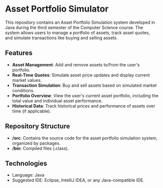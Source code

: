 # Asset Portfolio Simulator

This repository contains an Asset Portfolio Simulation system developed in Java during the third semester of the Computer Science course. The system allows users to manage a portfolio of assets, track asset quotes, and simulate transactions like buying and selling assets.

## Features
- **Asset Management**: Add and remove assets to/from the user's portfolio.
- **Real-Time Quotes**: Simulate asset price updates and display current market values.
- **Transaction Simulation**: Buy and sell assets based on simulated market conditions.
- **Portfolio Overview**: View the user's current asset portfolio, including the total value and individual asset performance.
- **Historical Data**: Track historical prices and performance of assets over time (if applicable).

## Repository Structure
- **/src**: Contains the source code for the asset portfolio simulation system, organized by packages.
- **/bin**: Compiled files (.class).

## Technologies
- Language: Java
- Suggested IDE: Eclipse, IntelliJ IDEA, or any Java-compatible IDE.
